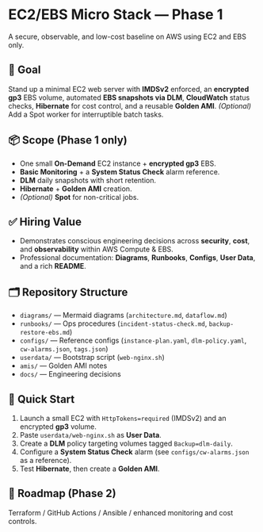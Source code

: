 # EC2/EBS Micro Stack — Phase 1
A secure, observable, and low-cost baseline on AWS using EC2 and EBS only.

## 🎯 Goal
Stand up a minimal EC2 web server with **IMDSv2** enforced, an **encrypted gp3** EBS volume, automated **EBS snapshots via DLM**, **CloudWatch** status checks, **Hibernate** for cost control, and a reusable **Golden AMI**.
*(Optional)* Add a Spot worker for interruptible batch tasks.

## 📦 Scope (Phase 1 only)
- One small **On-Demand** EC2 instance + **encrypted gp3** EBS.
- **Basic Monitoring** + a **System Status Check** alarm reference.
- **DLM** daily snapshots with short retention.
- **Hibernate** + **Golden AMI** creation.
- *(Optional)* **Spot** for non-critical jobs.

## ✅ Hiring Value
- Demonstrates conscious engineering decisions across **security**, **cost**, and **observability** within AWS Compute & EBS.
- Professional documentation: **Diagrams**, **Runbooks**, **Configs**, **User Data**, and a rich **README**.

## 🗂️ Repository Structure
- `diagrams/` — Mermaid diagrams (`architecture.md`, `dataflow.md`)
- `runbooks/` — Ops procedures (`incident-status-check.md`, `backup-restore-ebs.md`)
- `configs/` — Reference configs (`instance-plan.yaml`, `dlm-policy.yaml`, `cw-alarms.json`, `tags.json`)
- `userdata/` — Bootstrap script (`web-nginx.sh`)
- `amis/` — Golden AMI notes
- `docs/` — Engineering decisions

## 🚀 Quick Start
1. Launch a small EC2 with `HttpTokens=required` (IMDSv2) and an encrypted **gp3** volume.
2. Paste `userdata/web-nginx.sh` as **User Data**.
3. Create a **DLM** policy targeting volumes tagged `Backup=dlm-daily`.
4. Configure a **System Status Check** alarm (see `configs/cw-alarms.json` as a reference).
5. Test **Hibernate**, then create a **Golden AMI**.

## 🧭 Roadmap (Phase 2)
Terraform / GitHub Actions / Ansible / enhanced monitoring and cost controls.
